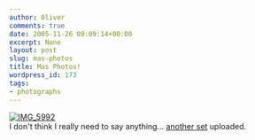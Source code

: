```yaml
---
author: Oliver
comments: true
date: 2005-11-26 09:09:14+00:00
excerpt: None
layout: post
slug: mas-photos
title: Mas Photos!
wordpress_id: 173
tags:
- photographs
---
```


<a href="http://www.flickr.com/photos/owiber/67033184/" title="IMG_5992"><img src="http://static.flickr.com/34/67033184_507ecb6a78.jpg" alt="IMG_5992" /></a>
<br />I don't think I really need to say anything... <a href="http://www.flickr.com/photos/owiber/sets/1446587/">another set</a> uploaded.